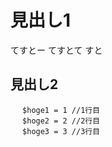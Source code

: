 # 見出し1

てすとー
てすとて  すと

## 見出し2
     　$hoge1 = 1 //1行目
     　$hoge2 = 2 //2行目
     　$hoge3 = 3 //3行目
